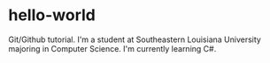 # hello-world
Git/Github tutorial.
I'm a student at Southeastern Louisiana University majoring in Computer Science. I'm currently learning C#.
